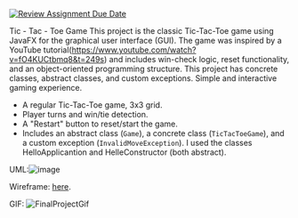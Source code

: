 [![Review Assignment Due Date](https://classroom.github.com/assets/deadline-readme-button-22041afd0340ce965d47ae6ef1cefeee28c7c493a6346c4f15d667ab976d596c.svg)](https://classroom.github.com/a/UCXUp_Uz)

Tic - Tac - Toe Game
This project is the classic Tic-Tac-Toe game using JavaFX for the graphical user interface (GUI). The game was inspired by a YouTube tutorial(https://www.youtube.com/watch?v=fO4KUCtbmq8&t=249s) and includes win-check logic, reset functionality, and an object-oriented programming structure. This project has concrete classes, abstract classes, and custom exceptions. Simple and interactive gaming experience.

- A regular Tic-Tac-Toe game, 3x3 grid.
- Player turns and win/tie detection.
- A "Restart" button to reset/start the game.
- Includes an abstract class (`Game`), a concrete class (`TicTacToeGame`), and a custom exception (`InvalidMoveException`). I used the classes HelloApplicantion and HelleConstructor (both abstract).

UML:![image](https://github.com/user-attachments/assets/56230686-0737-4bda-b627-2fe0161e3d0b)

Wireframe: [here](https://docs.google.com/presentation/d/1wu1DK1VYlXzCn6kr89ZM4GKNsPNwgSvWNG5dns-SfFU/edit?usp=sharing).

GIF: ![FinalProjectGif](https://github.com/user-attachments/assets/2e0379ee-5cb9-4140-a386-cbd3f4ca7089)



